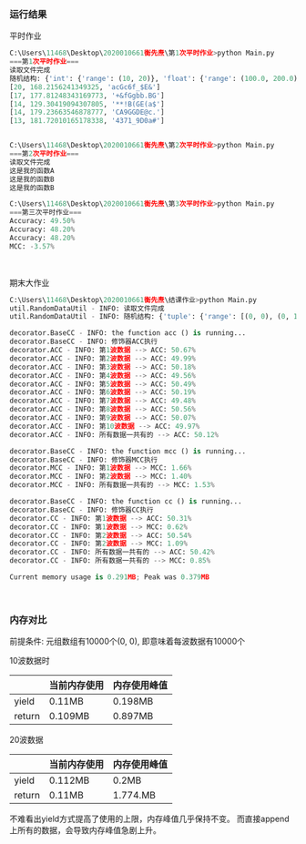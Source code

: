 ### 运行结果

平时作业

```python
C:\Users\11468\Desktop\2020010661衡先焘\第1次平时作业>python Main.py
===第1次平时作业===
读取文件完成
随机结构: {'int': {'range': (10, 20)}, 'float': {'range': (100.0, 200.0)}, 'str': {'range': 'abcdefgABCDEFG1234567890!@#$%^&*()_.+', 'length': 10}}
[20, 168.2156241349325, 'acGc6f_$E&']
[17, 177.81248343169773, '+&fGgbb.BG']
[14, 129.30419094307805, '**!B(GE(a$']
[14, 179.23663546878777, 'CA9GGDE@c.']
[13, 181.72010165178338, '4371_9D0a#']


C:\Users\11468\Desktop\2020010661衡先焘\第2次平时作业>python Main.py
===第2次平时作业===
读取文件完成
这是我的函数A
这是我的函数B
这是我的函数B

C:\Users\11468\Desktop\2020010661衡先焘\第3次平时作业>python Main.py
===第三次平时作业===
Accuracy: 49.50%
Accuracy: 48.20%
Accuracy: 48.20%
MCC: -3.57%

```

<br/>

期末大作业

```python
C:\Users\11468\Desktop\2020010661衡先焘\结课作业>python Main.py
util.RandomDataUtil - INFO: 读取文件完成
util.RandomDataUtil - INFO: 随机结构: {'tuple': {'range': [(0, 0), (0, 1), (1, 0), (1, 1)], 'length': 10000}}

decorator.BaseCC - INFO: the function acc () is running...
decorator.BaseCC - INFO: 修饰器ACC执行
decorator.ACC - INFO: 第1波数据 --> ACC: 50.67%
decorator.ACC - INFO: 第2波数据 --> ACC: 49.99%
decorator.ACC - INFO: 第3波数据 --> ACC: 50.18%
decorator.ACC - INFO: 第4波数据 --> ACC: 49.56%
decorator.ACC - INFO: 第5波数据 --> ACC: 50.49%
decorator.ACC - INFO: 第6波数据 --> ACC: 50.19%
decorator.ACC - INFO: 第7波数据 --> ACC: 49.48%
decorator.ACC - INFO: 第8波数据 --> ACC: 50.56%
decorator.ACC - INFO: 第9波数据 --> ACC: 50.07%
decorator.ACC - INFO: 第10波数据 --> ACC: 49.97%
decorator.ACC - INFO: 所有数据一共有的 --> ACC: 50.12%

decorator.BaseCC - INFO: the function mcc () is running...
decorator.BaseCC - INFO: 修饰器MCC执行
decorator.MCC - INFO: 第1波数据 --> MCC: 1.66%
decorator.MCC - INFO: 第2波数据 --> MCC: 1.40%
decorator.MCC - INFO: 所有数据一共有的 --> MCC: 1.53%

decorator.BaseCC - INFO: the function cc () is running...
decorator.BaseCC - INFO: 修饰器CC执行
decorator.CC - INFO: 第1波数据 --> ACC: 50.31%
decorator.CC - INFO: 第1波数据 --> MCC: 0.62%
decorator.CC - INFO: 第2波数据 --> ACC: 50.54%
decorator.CC - INFO: 第2波数据 --> MCC: 1.09%
decorator.CC - INFO: 所有数据一共有的 --> ACC: 50.42%
decorator.CC - INFO: 所有数据一共有的 --> MCC: 0.85%

Current memory usage is 0.291MB; Peak was 0.379MB
```

<br/>

### 内存对比

前提条件: 元组数组有10000个(0, 0), 即意味着每波数据有10000个

10波数据时

|        | 当前内存使用  | 内存使用峰值  |
|--------|---------|---------|
| yield  | 0.11MB  | 0.198MB |
| return | 0.109MB | 0.897MB |


20波数据

|        | 当前内存使用  | 内存使用峰值   |
|--------|---------|----------|
| yield  | 0.112MB | 0.2MB    |
| return | 0.11MB  | 1.774.MB |

不难看出yield方式提高了使用的上限，内存峰值几乎保持不变。
而直接append上所有的数据，会导致内存峰值急剧上升。
